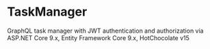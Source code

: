 # TaskManager
GraphQL task manager with JWT authentication and authorization via ASP.NET Core 9.x, Entity Framework Core 9.x, HotChocolate v15 

